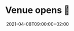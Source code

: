 ---
title: "Venue opens 🥐"
date: 2021-04-08T09:00:00+02:00
talk_date: 2022-04-08T09:00:00+02:00
talk_by: ""
img_name: ""
layout: ""
remote: false
stage: false
twitter: ""
description: ""
published: true
type: "talk"

---